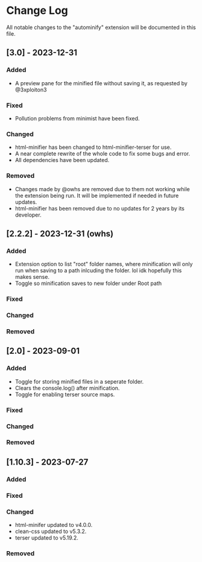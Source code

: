 # Change Log

All notable changes to the "autominify" extension will be documented in this file.


## [3.0] - 2023-12-31 

### Added

- A preview pane for the minified file without saving it, as requested by @3xploiton3

### Fixed

- Pollution problems from minimist have been fixed.

### Changed

- html-minifier has been changed to html-minifier-terser for use.
- A near complete rewrite of the whole code to fix some bugs and error.
- All dependencies have been updated.

### Removed

- Changes made by @owhs are removed due to them not working while the extension being run. It will be implemented if needed in future updates.
- html-minifier has been removed due to no updates for 2 years by its developer.


## [2.2.2] - 2023-12-31 (owhs)

### Added

- Extension option to list "root" folder names, where minification will only run when saving to a path inlcuding the folder. lol idk hopefully this makes sense.
- Toggle so minification saves to new folder under Root path

### Fixed

### Changed

### Removed


## [2.0] - 2023-09-01

### Added

- Toggle for storing minified files in a seperate folder.
- Clears the console.log() after minification.
- Toggle for enabling terser source maps.

### Fixed

### Changed

### Removed


## [1.10.3] - 2023-07-27

### Added

### Fixed

### Changed

- html-minifer updated to v4.0.0.
- clean-css updated to v5.3.2.
- terser updated to v5.19.2.

### Removed




